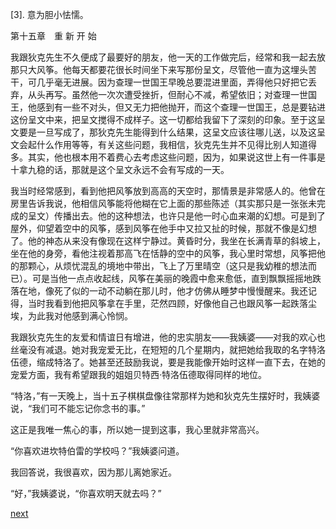 
[3]. 意为胆小怯懦。

第十五章　重 新 开 始

我跟狄克先生不久便成了最要好的朋友，他一天的工作做完后，经常和我一起去放那只大风筝。他每天都要花很长时间坐下来写那份呈文，尽管他一直为这埋头苦干，可几乎毫无进展。因为查理一世国王早晚总要混进里面，弄得他只好把它丢弃，从头再写。虽然他一次次遭受挫折，但耐心不减，希望依旧；对查理一世国王，他感到有一些不对头，但又无力把他抛开，而这个查理一世国王，总是要钻进这份呈文中来，把呈文搅得不成样子。这一切都给我留下了深刻的印象。至于这呈文要是一旦写成了，那狄克先生能得到什么结果，这呈文应该往哪儿送，以及这呈文会起什么作用等等，有关这些问题，我相信，狄克先生并不见得比别人知道得多。其实，他也根本用不着费心去考虑这些问题，因为，如果说这世上有一件事是十拿九稳的话，那就是这个呈文永远不会有写成的一天。

我当时经常感到，看到他把风筝放到高高的天空时，那情景是非常感人的。他曾在房里告诉我说，他相信风筝能将他糊在它上面的那些陈述（其实那只是一张张未完成的呈文）传播出去。他的这种想法，也许只是他一时心血来潮的幻想。可是到了屋外，仰望着空中的风筝，感到风筝在他手中又拉又扯的时候，那就不像是幻想了。他的神态从来没有像现在这样宁静过。黄昏时分，我坐在长满青草的斜坡上，坐在他的身旁，看他注视着那高飞在恬静的空中的风筝，我心里时常想，风筝把他的那颗心，从烦忧混乱的境地中带出，飞上了万里晴空（这只是我幼稚的想法而已）。可是当他一点点收起线，风筝在美丽的晚霞中愈来愈低，直到飘飘摇摇地跌落在地，像死了似的一动不动躺在那儿时，他才仿佛从睡梦中慢慢醒来。我还记得，当时我看到他把风筝拿在手里，茫然四顾，好像他自己也跟风筝一起跌落尘埃，为此我对他感到满心怜悯。

我跟狄克先生的友爱和情谊日有增进，他的忠实朋友——我姨婆——对我的欢心也丝毫没有减退。她对我宠爱无比，在短短的几个星期内，就把她给我取的名字特洛伍德，缩成特洛了。她甚至还鼓励我说，要是我能像开始时这样一直下去，在她的宠爱方面，我有希望跟我的姐姐贝特西·特洛伍德取得同样的地位。

“特洛，”有一天晚上，当十五子棋棋盘像往常那样为她和狄克先生摆好时，我姨婆说，“我们可不能忘记你念书的事。”

这正是我唯一焦心的事，所以她一提到这事，我心里就非常高兴。

“你喜欢进坎特伯雷的学校吗？”我姨婆问道。

我回答说，我很喜欢，因为那儿离她家近。

“好，”我姨婆说，“你喜欢明天就去吗？”

[next](page201.md)